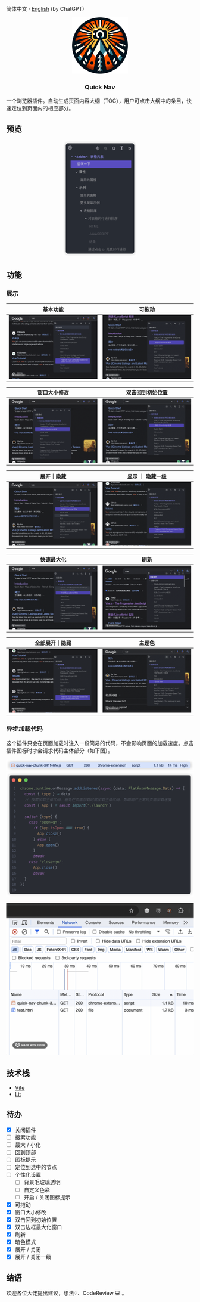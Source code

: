 简体中文 · [English](../README.md) (by ChatGPT)

<p align="center">
    <img src="../public/img/logo-1080.png" width="150">
</p>

<h3 align="center">Quick Nav</h3>

一个浏览器插件。自动生成页面内容大纲（TOC），用户可点击大纲中的条目，快速定位到页面内的相应部分。

## 预览

<div align="center">
    <img src="../docs/images/view.png" width="200"/>
</div>

## 功能

### 展示

<table width="100%">
  <thead>
    <tr>
      <th width="50%" style="text-align: center">基本功能</th>
      <th width="50%"  style="text-align: center">可拖动</th>
    </tr>
  </thead>

  <tbody>
    <tr>
      <td><img src="../docs/images/gif/base.gif"/></td>
      <td><img src="../docs/images/gif/drag.gif"/></td>
    </tr>
  </tbody>
</table>

<table width="100%">
  <thead>
    <tr>
      <th width="50%" style="text-align: center">窗口大小修改</th>
      <th width="50%" style="text-align: center">双击回到初始位置</th>
    </tr>
  </thead>

  <tbody>
    <tr>
      <td><img src="../docs/images/gif/resize.gif"/></td>
      <td><img src="../docs/images/gif/origin.gif"/></td>
    </tr>
  </tbody>
</table>

<table width="100%">
  <thead>
    <tr>
      <th width="50%" style="text-align: center">展开｜隐藏</th>
      <th width="50%" style="text-align: center">显示 ｜ 隐藏一级</th>
    </tr>
  </thead>

  <tbody>
    <tr>
      <td><img src="../docs/images/gif/expand_collapse.gif"/></td>
      <td><img src="../docs/images/gif/zoom.gif"/></td>
    </tr>
  </tbody>
</table>

<table width="100%">
  <thead>
    <tr>
      <th width="50%" style="text-align: center">快速最大化</th>
      <th width="50%" style="text-align: center">刷新</th>
    </tr>
  </thead>

  <tbody>
    <tr>
      <td><img src="../docs/images/gif/fast_maximize.gif"/></td>
      <td><img src="../docs/images/gif/refresh.gif"/></td>
    </tr>
  </tbody>
</table>

<table width="100%">
  <thead>
    <tr>
      <th width="50%" style="text-align: center">全部展开｜隐藏</th>
      <th width="50%" style="text-align: center">主题色</th>
    </tr>
  </thead>

  <tbody>
    <tr>
      <td><img src="../docs/images/gif/all_expand_collapse.gif"/></td>
      <td><img src="../docs/images/gif/theme.gif"/></td>
    </tr>
  </tbody>
</table>

### 异步加载代码

这个插件只会在页面加载时注入一段简易的代码，不会影响页面的加载速度。点击插件图标时才会请求代码主体部分（如下图）。

![assets](../docs/images/assets.png)
![assets](../docs/images/assets_code.png)

![assets](../docs/images/gif/async.gif)

## 技术栈

- [Vite](https://vitejs.dev)
- [Lit](https://lit.dev)

## 待办

- [x] 关闭插件
- [ ] 搜索功能
- [ ] 最大 / 小化
- [ ] 回到顶部
- [ ] 图标提示
- [ ] 定位到选中的节点
- [ ] 个性化设置
  - [ ] 背景毛玻璃透明
  - [ ] 自定义色彩
  - [ ] 开启 / 关闭图标提示
- [x] 可拖动
- [x] 窗口大小修改
- [x] 双击回到初始位置
- [x] 双击边框最大化窗口
- [x] 刷新
- [x] 暗色模式
- [x] 展开 / 关闭
- [x] 展开 / 关闭一级

## 结语

欢迎各位大佬提出建议，想法💡、CodeReview 💻 。

